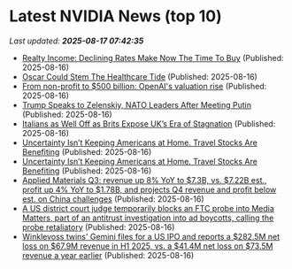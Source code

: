 # Latest NVIDIA News (top 10)
_Last updated: **2025-08-17 07:42:35**_

- [Realty Income: Declining Rates Make Now The Time To Buy](https://biztoc.com/x/5b3ba4488ca63960) (Published: 2025-08-16)
- [Oscar Could Stem The Healthcare Tide](https://biztoc.com/x/253424e6fb91d300) (Published: 2025-08-16)
- [From non-profit to $500 billion: OpenAI's valuation rise](https://economictimes.indiatimes.com/tech/artificial-intelligence/from-non-profit-to-500-billion-openais-valuation-rise/articleshow/123330870.cms) (Published: 2025-08-16)
- [Trump Speaks to Zelenskiy, NATO Leaders After Meeting Putin](https://biztoc.com/x/f33c2a53224a492a) (Published: 2025-08-16)
- [Italians as Well Off as Brits Expose UK’s Era of Stagnation](https://biztoc.com/x/c7b24fd4ace70825) (Published: 2025-08-16)
- [Uncertainty Isn’t Keeping Americans at Home. Travel Stocks Are Benefiting](https://biztoc.com/x/715ea6052b95a2ab) (Published: 2025-08-16)
- [Uncertainty Isn’t Keeping Americans at Home. Travel Stocks Are Benefiting](https://biztoc.com/x/715ea6052b95a2ab) (Published: 2025-08-16)
- [Applied Materials Q3: revenue up 8% YoY to $7.3B, vs. $7.22B est., profit up 4% YoY to $1.78B, and projects Q4 revenue and profit below est. on China challenges](https://biztoc.com/x/0e838f8184542e13) (Published: 2025-08-16)
- [A US district court judge temporarily blocks an FTC probe into Media Matters, part of an antitrust investigation into ad boycotts, calling the probe retaliatory](https://biztoc.com/x/6b0df7dc01b52b65) (Published: 2025-08-16)
- [Winklevoss twins' Gemini files for a US IPO and reports a $282.5M net loss on $67.9M revenue in H1 2025, vs. a $41.4M net loss on $73.5M revenue a year earlier](https://biztoc.com/x/fd93351f504b9df9) (Published: 2025-08-16)
